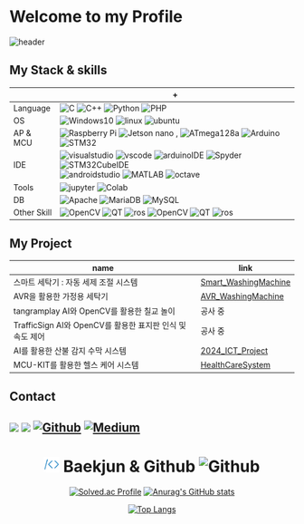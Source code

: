 # Welcome to my Profile
![header](https://capsule-render.vercel.app/api?type=waving&color=0:15F5BA,100:DCFFB7&height=240&section=header&text=👋%20Hi%20I'm%20BChanGod&fontSize=60)
## My Stack & skills
|  | + |
| --- | --- |
| Language | ![C](https://img.shields.io/badge/C-1679AB?style=for-the-badge&logo=C&logoColor=white) ![C++](https://img.shields.io/badge/C++-00599C?style=for-the-badge&logo=Cplusplus) ![Python](https://img.shields.io/badge/Python-008DDA?style=for-the-badge&logo=Python&logoColor=white) ![PHP](https://img.shields.io/badge/PHP-777BB4?style=for-the-badge&logo=PHP&logoColor=white)
| OS | ![Windows10](https://img.shields.io/badge/Windows10-FFFFEC?style=for-the-badge&logo=Windows10&logoColor=blue) ![linux](https://img.shields.io/badge/linux-FCC624?style=for-the-badge&logo=linux&logoColor=black) ![ubuntu](https://img.shields.io/badge/ubuntu-E95420?style=for-the-badge&logo=Ubuntu&logoColor=white) |
| AP & MCU | ![Raspberry Pi](https://img.shields.io/badge/raspberrypi-A22846?style=for-the-badge&logo=raspberrypi&logoColor=white) ![Jetson nano](https://img.shields.io/badge/JetsonNano-76B900?style=for-the-badge&logo=nvidia&logoColor=white) , ![ATmega128a](https://img.shields.io/badge/ATmega128a-C61C3E?style=for-the-badge&logo=ATmega128a&logoColor=white) ![Arduino](https://img.shields.io/badge/Arduino-00878F?style=for-the-badge&logo=Arduino&logoColor=white) ![STM32](https://img.shields.io/badge/STM32-03234B?style=for-the-badge&logo=stmicroelectronics&logoColor=white) |
| IDE | ![visualstudio](https://img.shields.io/badge/visualstudio-5C2D91?style=for-the-badge&logo=visualstudio&logoColor=white) ![vscode](https://img.shields.io/badge/vscode-007ACC?style=for-the-badge&logo=visualstudiocode&logoColor=white) ![arduinoIDE](https://img.shields.io/badge/ArduinoIDE-00878F?style=for-the-badge&logo=ArduinoIDE&logoColor=white) ![Spyder](https://img.shields.io/badge/Spyder-FF0000?style=for-the-badge&logo=spyderide&logoColor=white) ![STM32CubeIDE](https://img.shields.io/badge/Cube-6AFDEF?style=for-the-badge&logo=stmicroelectronics&logoColor=white) <br> ![androidstudio](https://img.shields.io/badge/androidstudio-34A853?style=for-the-badge&logo=androidstudio&logoColor=white) ![MATLAB](https://img.shields.io/badge/matlab-007FFF?style=for-the-badge&logo=matrix&logoColor=white) ![octave](https://img.shields.io/badge/octave-0790C0?style=for-the-badge&logo=octave&logoColor=white) |
| Tools | ![jupyter](https://img.shields.io/badge/Jupyter%20notebook-F37626?style=for-the-badge&logo=jupyter&logoColor=white) ![Colab](https://img.shields.io/badge/Colab-F9AB00?style=for-the-badge&logo=googlecolab&logoColor=white) |
| DB | ![Apache](https://img.shields.io/badge/Apache-D22128?style=for-the-badge&logo=Apache&logoColor=white) ![MariaDB](https://img.shields.io/badge/MariaDB-003545?style=for-the-badge&logo=MariaDB&logoColor=white) ![MySQL](https://img.shields.io/badge/MySQL-4479A1?style=for-the-badge&logo=MySQL&logoColor=white) |
| Other Skill | ![OpenCV](https://img.shields.io/badge/OpenCV-5C3EE8?style=for-the-badge&logo=OpenCV&logoColor=white) ![QT](https://img.shields.io/badge/qt-41CD52?style=for-the-badge&logo=qt&logoColor=white) ![ros](https://img.shields.io/badge/ros-22314E?style=for-the-badge&logo=ros&logoColor=white) ![OpenCV](https://img.shields.io/badge/OpenCV-5C3EE8?style=for-the-badge&logo=OpenCV&logoColor=white) ![QT](https://img.shields.io/badge/qt-41CD52?style=for-the-badge&logo=qt&logoColor=white) ![ros](https://img.shields.io/badge/ros-22314E?style=for-the-badge&logo=ros&logoColor=white) |

## My Project
| name | link |
| --- | --- |
| 스마트 세탁기 : 자동 세제 조절 시스템 | [Smart_WashingMachine](https://grandiose-pan-4be.notion.site/f4586baebf8f495f9e3340e4882bf061?pvs=4) |
| AVR을 활용한 가정용 세탁기 | [AVR_WashingMachine](https://github.com/BChanGod/AVR_WashingMachine) |
| tangramplay AI와 OpenCV를 활용한 칠교 놀이 | 공사 중 |
| TrafficSign AI와 OpenCV를 활용한 표지판 인식 및 속도 제어 | 공사 중 |
| AI를 활용한 산불 감지 수막 시스템 | [2024_ICT_Project](https://github.com/BChanGod/2024_ICT_Project) |
| MCU-KIT를 활용한 헬스 케어 시스템 | [HealthCareSystem](https://github.com/BChanGod/HealthCareSystem) |

## Contact
<a href="mailto:dlqudcks9541@naver.com?"><img src="https://img.shields.io/badge/dlqudcks9541@naver.com-03C75A?style=for-the-badge&logo=NAVER&logoColor=FFFFFF"/></a>
<a href="mailto:lbc9541@gmail.com?"><img src="https://img.shields.io/badge/lbc9541@gmail.com-EA4335?&style=for-the-badge&logo=gmail&logoColor=white"/></a>
<a href="https://github.com/BChanGod" target="_blank"><img alt="Github" src="https://img.shields.io/badge/GitHub-%2312100E.svg?&style=for-the-badge&logo=Github&logoColor=white" /></a>
<a href="https://www.notion.so/ByungChan-Lee-e56109ff9be24947830d10ec8d29729e" target="_blank"><img alt="Medium" src="https://img.shields.io/badge/Notion-000000?&style=for-the-badge&logo=notion&logoColor=white" /></a>
---

<div align="center">
  
# <img src="./baekjun.png" alt="Baekjun" width="27" height="27"/> Baekjun & Github <img src="./github.svg" alt="Github" width="27" height="27"/>

<div align="center">
  
[![Solved.ac Profile](http://mazassumnida.wtf/api/v2/generate_badge?boj=lbc998)](https://solved.ac/lbc998/)
[![Anurag's GitHub stats](https://github-readme-stats.vercel.app/api?username=BChanGod)](https://github.com/BChanGod/github-readme-stats)

<div align="center">
  
[![Top Langs](https://github-readme-stats.vercel.app/api/top-langs/?username=BChanGod&layout=compact)](https://github.com/BChanGod/github-readme-stats)

<!---
BChanGod/BChanGod is a ✨ special ✨ repository because its `README.md` (this file) appears on your GitHub profile.
You can click the Preview link to take a look at your changes.
--->
